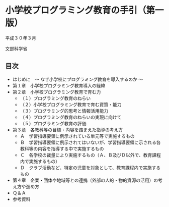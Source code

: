 # 小学校プログラミング教育の手引（第一版）

平成３０年３月

文部科学省

## 目次

* はじめに　～ なぜ小学校にプログラミング教育を導入するのか ～
* 第１章　小学校プログラミング教育導入の経緯
* 第２章　小学校プログラミング教育で育む力
  * （１）プログラミング教育のねらい
  * （２）小学校プログラミング教育で育む資質・能力
  * （３）プログラミング的思考と情報活用能力
  * （４）プログラミング教育のねらいの実現に向けて
  * （５）プログラミング教育の評価
* 第３章　各教科等の目標・内容を踏まえた指導の考え方
  * Ａ　学習指導要領に例示されている単元等で実施するもの
  * Ｂ　学習指導要領に例示されてはいないが、学習指導要領に示される各教科等の内容を指導する中で実施するもの
  * Ｃ　各学校の裁量により実施するもの（Ａ、Ｂ及びＤ以外で、教育課程内で実施するもの）
  * Ｄ　クラブ活動など、特定の児童を対象として、教育課程内で実施するもの
* 第４章　企業・団体や地域等との連携（外部の人的・物的資源の活用）の考え方や進め方
* Ｑ＆Ａ
* 参考資料
